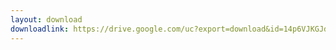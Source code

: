 ```yaml
---
layout: download
downloadlink: https://drive.google.com/uc?export=download&id=14p6VJKGJdLs-EXVMEh6GKm7v95gYtWxD
---
```

